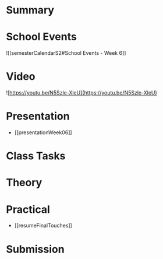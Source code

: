
# Summary


# School Events
![[semesterCalendarS2#School Events - Week 6]] 

# Video
![https://youtu.be/N5Szle-XleU](https://youtu.be/N5Szle-XleU)

# Presentation
- [[presentationWeek06]]
# Class Tasks


# Theory


# Practical
- [[resumeFinalTouches]]

# Submission
